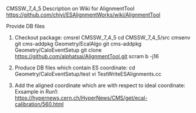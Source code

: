 CMSSW_7_4_5
Description on Wiki for AlignmentTool
https://github.com/chiyi/ESAlignmentWorks/wiki/AlignmentTool

Provide DB files

1. Checkout package:
	cmsrel CMSSW_7_4_5
	cd CMSSW_7_4_5/src
	cmsenv
	git cms-addpkg Geometry/EcalAlgo
	git cms-addpkg Geometry/CaloEventSetup
	git clone https://github.com/alphatsai/AlignmentTool.git
	scram b -j16

2. Produce DB files which contain ES coordinate:
	cd Geometry/CaloEventSetup/test
	vi TestWriteESAlignments.cc
 
3. Add the aligned coordinate which are with respect to ideal coordinate:
	Exsample in Run1: https://hypernews.cern.ch/HyperNews/CMS/get/ecal-calibration/560.html

